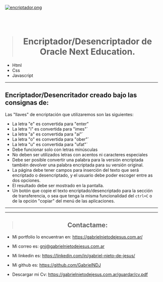 [![encriptador.png](https://i.postimg.cc/sf0hMWZB/encriptador.png)](https://postimg.cc/LhLX7nDR)

<br><br/>
> # <div align="center">Encriptador/Desencriptador de Oracle Next Education.<br>
  -  Html 
  -  Css
  -  Javascript
  
---

 ## Encriptador/Desencritador creado bajo las consignas de:
  Las "llaves" de encriptación que utilizaremos son las siguientes:

* La letra "e" es convertida para "enter"
* La letra "i" es convertida para "imes"`
* La letra "a" es convertida para "ai"`
* La letra "o" es convertida para "ober"`
* La letra "u" es convertida para "ufat"`
* Debe funcionar solo con letras minúsculas
* No deben ser utilizados letras con acentos ni caracteres especiales
* Debe ser posible convertir una palabra para la versión encriptada también devolver una palabra encriptada para su versión original. 
* La página debe tener campos para inserción del texto que será encriptado o desencriptado, y el usuario debe poder escoger entre as dos opciones.
* El resultado debe ser mostrado en la pantalla.
* Un botón que copie el texto encriptado/desencriptado para la sección de transferencia, o sea que tenga la misma funcionalidad del `ctrl+C` o de la opción "copiar" del menú de las aplicaciones.
</div> 

---

---
> ## <div align="center">Contactame:</div>

  *  Mi portfolio lo encuentran en: https://gabrielnietodejesus.com.ar/   

  *  Mi correo es: gnj@gabrielnietodejesus.com.ar 

  *  Mi linkedin es: https://linkedin.com/in/gabriel-nieto-de-jesus/

  *  Mi github es: https://github.com/GabrielNDJ

  * Descargar mi Cv: https://gabrielnietodejesus.com.ar/guardar/cv.pdf
